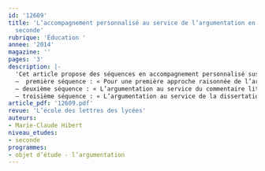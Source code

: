 ```yaml
---
id: '12609'
title: 'L’accompagnement personnalisé au service de l’argumentation en classe de
  seconde'
rubrique: 'Éducation '
annee: '2014'
magazine: ''
pages: '3'
description: |-
  'Cet article propose des séquences en accompagnement personnalisé susceptibles d’offrir une véritable progression sur l’année dans le domaine de l’argumentation :
  –  première séquence : « Pour une première approche raisonnée de l’argumentation ; de l’oral vers l’écrit » ;
  – deuxième séquence : « L’argumentation au service du commentaire littéraire » ;
  – troisième séquence : « L’argumentation au service de la dissertation ».'
article_pdf: '12609.pdf'
revue: 'L’école des lettres des lycées'
auteurs:
- Marie-Claude Hibert
niveau_etudes:
- seconde
programmes:
- objet d’étude - l’argumentation
---
```

